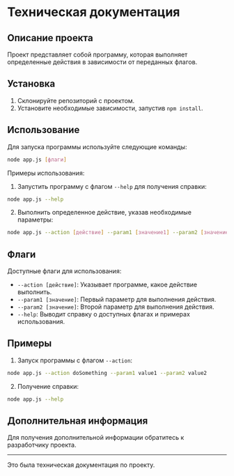# Техническая документация

## Описание проекта

Проект представляет собой программу, которая выполняет определенные действия в зависимости от переданных флагов.

## Установка

1. Склонируйте репозиторий с проектом.
2. Установите необходимые зависимости, запустив `npm install`.

## Использование

Для запуска программы используйте следующие команды:

```bash
node app.js [флаги]
```

Примеры использования:

1. Запустить программу с флагом `--help` для получения справки:

```bash
node app.js --help
```

2. Выполнить определенное действие, указав необходимые параметры:

```bash
node app.js --action [действие] --param1 [значение1] --param2 [значение2]
```

## Флаги

Доступные флаги для использования:

- `--action [действие]`: Указывает программе, какое действие выполнить.
- `--param1 [значение]`: Первый параметр для выполнения действия.
- `--param2 [значение]`: Второй параметр для выполнения действия.
- `--help`: Выводит справку о доступных флагах и примерах использования.

## Примеры

1. Запуск программы с флагом `--action`:

```bash
node app.js --action doSomething --param1 value1 --param2 value2
```

2. Получение справки:

```bash
node app.js --help
```

## Дополнительная информация

Для получения дополнительной информации обратитесь к разработчику проекта.

---

Это была техническая документация по проекту.